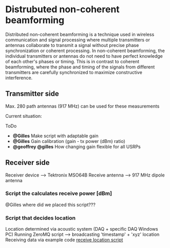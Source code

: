 # Distrubuted non-coherent beamforming

Distributed non-coherent beamforming is a technique used in wireless communication and signal processing where multiple transmitters or antennas collaborate to transmit a signal without precise phase synchronization or coherent processing. In non-coherent beamforming, the individual transmitters or antennas do not need to have perfect knowledge of each other's phases or timing. This is in contrast to coherent beamforming, where the phase and timing of the signals from different transmitters are carefully synchronized to maximize constructive interference.

## Transmitter side 
Max. 280 path antennas (917 MHz) can be used for these measurements

Current situation:

ToDo
- **@Gilles** Make script with adaptable gain
- **@Gilles** Gain calibration (gain - tx power (dBm) ratio)
- **@geoffrey @gilles** How changing gain flexible for all USRPs

## Receiver side
Receiver device --> Tektronix MSO64B
Receive antenna --> 917 MHz dipole antenna

### Script the calculates receive power [dBm]
@Gilles where did we placed this script???

### Script that decides location
Location determined via acoustic system (DAQ + specific DAQ Windows PC)
Running ZeroMQ script --> broadcasting 'timestamp' + 'xyz' location
Receiving data via example code [receive location script]([https://duckduckgo.com](https://github.com/techtile-by-dramco/experiments/blob/main/01_distributed_non_coherent_beamforming/rx-loc-zmq.py)https://github.com/techtile-by-dramco/experiments/blob/main/01_distributed_non_coherent_beamforming/rx-loc-zmq.py)
